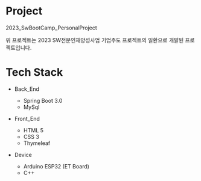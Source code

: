 # Project
 2023_SwBootCamp_PersonalProject

위 프로젝트는 2023 SW전문인재양성사업 기업주도 프로젝트의 일환으로 개발된  프로젝트입니다. 

# Tech Stack 
 - Back_End 
   - Spring Boot 3.0
   - MySql
    
 - Front_End
   - HTML 5 
   - CSS 3
   - Thymeleaf
 
 - Device 
   - Arduino ESP32 (ET Board)
   - C++
    
